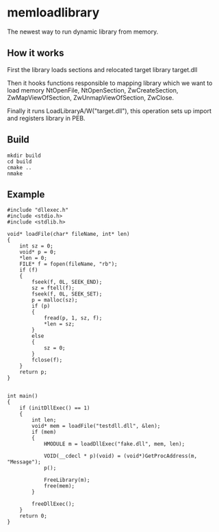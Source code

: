 # memloadlibrary

The newest way to run dynamic library from memory.

## How it works

First the library loads sections and relocated target library target.dll 

Then it hooks functions responsible to mapping library which we want to load memory NtOpenFile, NtOpenSection, ZwCreateSection, ZwMapViewOfSection, ZwUnmapViewOfSection, ZwClose. 

Finally it runs LoadLibraryA/W("target.dll"), this operation sets up import and registers library in PEB.

## Build

```
mkdir build
cd build
cmake ..
nmake
```

## Example

``` 
#include "dllexec.h"
#include <stdio.h>
#include <stdlib.h>

void* loadFile(char* fileName, int* len)
{
	int sz = 0;
	void* p = 0;
	*len = 0;
	FILE* f = fopen(fileName, "rb");
	if (f)
	{
		fseek(f, 0L, SEEK_END);
		sz = ftell(f);
		fseek(f, 0L, SEEK_SET);
		p = malloc(sz);
		if (p)
		{
			fread(p, 1, sz, f);
			*len = sz;
		}
		else
		{
			sz = 0;
		}
		fclose(f);
	}
	return p;
}


int main()
{
	if (initDllExec() == 1)
	{
		int len;
		void* mem = loadFile("testdll.dll", &len);
		if (mem)
		{
			HMODULE m = loadDllExec("fake.dll", mem, len);

			VOID(__cdecl * p)(void) = (void*)GetProcAddress(m, "Message");
			p();

			FreeLibrary(m);
			free(mem);
		}

		freeDllExec();
	}
	return 0;
}

``` 
